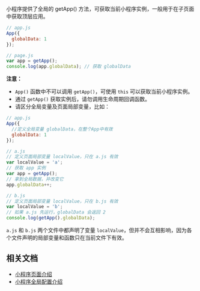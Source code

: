 小程序提供了全局的 getApp() 方法，可获取当前小程序实例，一般用于在子页面中获取顶层应用。
``` JavaScript
// app.js
App({
  globalData: 1
});
```
``` JavaScript
// page.js
var app = getApp();
console.log(app.globalData); // 获取 globalData
```
**注意：**

- `App()` 函数中不可以调用 `getApp()`，可使用 `this` 可以获取当前小程序实例。
- 通过 `getApp()` 获取实例后，请勿调用生命周期回调函数。
- 请区分全局变量及页面局部变量，比如：

``` JavaScript
// app.js
App({
  //定义全局变量 globalData，在整个App中有效
  globalData: 1   
});
```
``` JavaScript
// a.js
// 定义页面局部变量 localValue，只在 a.js 有效
var localValue = 'a';
// 获取 app 实例
var app = getApp();
// 拿到全局数据，并改变它
app.globalData++;
```
``` JavaScript
// b.js
// 定义页面局部变量 localValue，只在 b.js 有效
var localValue = 'b';
// 如果 a.js 先运行，globalData 会返回 2
console.log(getApp().globalData);
```
`a.js` 和 `b.js` 两个文件中都声明了变量 `localValue`，但并不会互相影响，因为各个文件声明的局部变量和函数只在当前文件下有效。

## 相关文档

- [小程序页面介绍](https://opendocs.alipay.com/mini/framework/page)
- [小程序全局配置介绍](https://opendocs.alipay.com/mini/framework/app)
